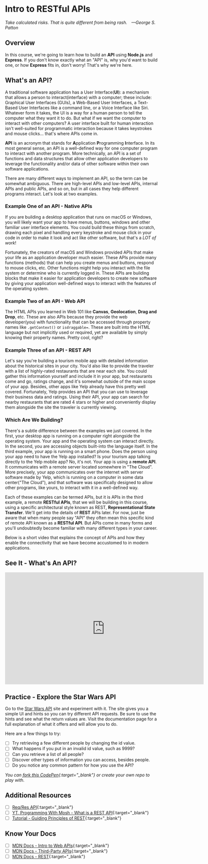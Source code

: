 # Intro to RESTful APIs

*Take calculated risks. That is quite different from being rash. —George S. Patton*

## Overview

In this course, we're going to learn how to build an **API** using **Node.js** and **Express**. If you don't know exactly what an "API" is, why you'd want to build one, or how **Express** fits in, don't worry! That's why we're here.

## What's an API?

A traditional software application has a User Interface(**UI**): a mechanism that allows a person to interact(interface) with a computer; these include: Graphical User Interfaces (GUIs), a Web-Based User Interfaces, a Text-Based User Interfaces like a command line, or a Voice Interface like Siri. Whatever form it takes, the UI is a way for a human person to tell the computer what they want it to do. But what if we want the computer to interact with other computers? A user interface built for human interaction isn't well-suited for programmatic interaction because it takes keystrokes and mouse clicks... that's where APIs come in.

**API** is an acronym that stands for **A**pplication **P**rogramming **I**nterface. In its most general sense, an API is a well-defined way for one computer program to interact with another program. More technically, an API is a set of functions and data structures that allow other application developers to leverage the functionality and/or data of other software within their own software applications.

There are many different ways to implement an API, so the term can be somewhat ambiguous. There are high-level APIs and low-level APIs, internal APIs and public APIs, and so on, but in all cases they help different programs interact. Let's look at two examples.

### Example One of an API - Native APIs

If you are building a desktop application that runs on macOS or Windows, you will likely want your app to have menus, buttons, windows and other familiar user interface elements. You could build these things from scratch, drawing each pixel and handling every keystroke and mouse click in your code in order to make it look and act like other software, but that's a *LOT of work*!

Fortunately, the creators of macOS and Windows provided APIs that make your life as an application developer much easier. These APIs provide many functions (methods) that can help you create menus and buttons, respond to mouse clicks, etc. Other functions might help you interact with the file system or determine who is currently logged in. These APIs are building blocks that make it easier for application developers to create new software by giving your application well-defined ways to interact with the features of the operating system.

### Example Two of an API - Web API

The HTML APIs you learned in Web 101 like **Canvas**, **Geolocation**, **Drag and Drop**, etc. These are also APIs because they provide the web developer(you) with functionality that can be accessed through property names like `.getContext()` or `isdraggable=`. These are built into the HTML language but not implicitly used or required, yet are available by simply knowing their property names. Pretty cool, right?

### Example Three of an API - REST API

Let's say you're building a tourism mobile app with detailed information about the historical sites in your city. You'd also like to provide the traveler with a list of highly-rated restaurants that are near each site. You could gather this information yourself and include it in your app, but restaurants come and go, ratings change, and it's somewhat outside of the main scope of your app. Besides, other apps like Yelp already have this pretty well covered. Fortunately, Yelp provides an API that you can use to leverage their business data and ratings. Using their API, your app can search for nearby restaurants that are rated 4 stars or higher and conveniently display them alongside the site the traveler is currently viewing.

### Which Are We Building?

There's a subtle difference between the examples we just covered. In the first, your desktop app is running on a computer right alongside the operating system. Your app and the operating system can interact directly. In the second, you are accessing objects built-into the language itself. In the third example, your app is running on a smart phone. Does the person using your app need to have the Yelp app installed? Is your tourism app talking directly to the Yelp mobile app? No, it's not. Your app is using a **remote API**. It communicates with a remote server located somewhere in "The Cloud". More precisely, your app communicates over the internet with server software made by Yelp, which is running on a computer in some data center("The Cloud"), and that software was specifically designed to allow other programs, like yours, to interact with it in a well-defined way.

Each of these examples can be termed APIs, but it is APIs in the third example, a remote **RESTful APIs**, that we will be building in this course, using a specific architectural style known as REST, **Representational State Transfer**. We'll get into the details of **REST** APIs later. For now, just be aware that when many people say "API" they often mean this specific kind of remote API known as a **RESTful API**. But APIs come in many forms and you'll undoubtedly become familiar with many different types in your career.

Below is a short video that explains the concept of APIs and how they enable the connectivity that we have become accustomed to in modern applications.

## See It - What's An API?

<!-- !Video Content: MuleSoft Videos - What is an API? -->
<iframe width="655" height="368" src="https://www.youtube.com/embed/s7wmiS2mSXY" title="YouTube video player" frameborder="0" allow="accelerometer; autoplay; clipboard-write; encrypted-media; gyroscope; picture-in-picture" allowfullscreen></iframe>

## Practice - Explore the Star Wars API

Go to the [Star Wars API](https://swapi.dev/) site and experiment with it. The site gives you a simple UI and hints so you can try different API requests. Be sure to use the hints and see what the return values are. Visit the documentation page for a full explanation of what it offers and will allow you to do.

Here are a few things to try:

- [ ] Try retrieving a few different people by changing the id value.
- [ ] What happens if you put in an invalid id value, such as 9999?
- [ ] Can you retrieve a list of all people?
- [ ] Discover other types of information you can access, besides people.
- [ ] Do you notice any common pattern for how you use the API?

*You can [fork this CodePen](https://codepen.io/austincoding/pen/RzNaOw){:target="_blank"} or create your own repo to play with.*

## Additional Resources

- [ ] [Req/Res API](https://reqres.in/){:target="_blank"}
- [ ] [YT, Programming With Mosh - What is a REST API](https://www.youtube.com/watch?v=SLwpqD8n3d0){:target="_blank"}
- [ ] [Tutorial - Guiding Principles of REST](https://restfulapi.net/){:target="_blank"}

## Know Your Docs

- [ ] [MDN Docs - Intro to Web APIs](https://developer.mozilla.org/en-US/docs/Learn/JavaScript/Client-side_web_APIs/Introduction){:target="_blank"}
- [ ] [MDN Docs - Third-Party APIs](https://developer.mozilla.org/en-US/docs/Learn/JavaScript/Client-side_web_APIs/Third_party_APIs){:target="_blank"}
- [ ] [MDN Docs - REST](https://developer.mozilla.org/en-US/docs/Glossary/REST){:target="_blank"}